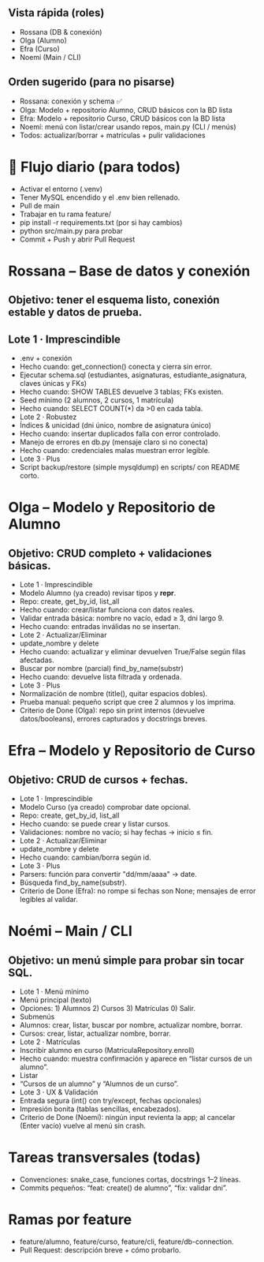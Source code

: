 ## Vista rápida (roles)  

- Rossana (DB & conexión)  
- Olga (Alumno)
- Efra (Curso)  
- Noemí (Main / CLI)  
  
## Orden sugerido (para no pisarse)

- Rossana: conexión y schema ✅
- Olga: Modelo + repositorio Alumno, CRUD básicos con la BD lista
- Efra: Modelo + repositorio Curso, CRUD básicos con la BD lista
- Noemí: menú con listar/crear usando repos, main.py (CLI / menús)
- Todos: actualizar/borrar + matrículas + pulir validaciones

# 🧭 Flujo diario (para todos)

- Activar el entorno (.venv)
- Tener MySQL encendido y el .env bien rellenado.
- Pull de main
- Trabajar en tu rama feature/
- pip install -r requirements.txt (por si hay cambios)
- python src/main.py para probar
- Commit + Push y abrir Pull Request

# Rossana – Base de datos y conexión

## Objetivo: tener el esquema listo, conexión estable y datos de prueba.

## Lote 1 · Imprescindible

- .env + conexión
- Hecho cuando: get_connection() conecta y cierra sin error.
- Ejecutar schema.sql (estudiantes, asignaturas, estudiante_asignatura, claves únicas y FKs)
- Hecho cuando: SHOW TABLES devuelve 3 tablas; FKs existen.
- Seed mínimo (2 alumnos, 2 cursos, 1 matrícula)
- Hecho cuando: SELECT COUNT(*) da >0 en cada tabla.
- Lote 2 · Robustez
- Índices & unicidad (dni único, nombre de asignatura único)
- Hecho cuando: insertar duplicados falla con error controlado.
- Manejo de errores en db.py (mensaje claro si no conecta)
- Hecho cuando: credenciales malas muestran error legible.
- Lote 3 · Plus
- Script backup/restore (simple mysqldump) en scripts/ con README corto.

# Olga – Modelo y Repositorio de Alumno

## Objetivo: CRUD completo + validaciones básicas.

- Lote 1 · Imprescindible
- Modelo Alumno (ya creado) revisar tipos y __repr__.
- Repo: create, get_by_id, list_all
- Hecho cuando: crear/listar funciona con datos reales.
- Validar entrada básica: nombre no vacío, edad ≥ 3, dni largo 9.
- Hecho cuando: entradas inválidas no se insertan.
- Lote 2 · Actualizar/Eliminar
- update_nombre y delete
- Hecho cuando: actualizar y eliminar devuelven True/False según filas afectadas.
- Buscar por nombre (parcial) find_by_name(substr)
- Hecho cuando: devuelve lista filtrada y ordenada.
- Lote 3 · Plus
- Normalización de nombre (title(), quitar espacios dobles).
- Prueba manual: pequeño script que cree 2 alumnos y los imprima.
- Criterio de Done (Olga): repo sin print internos (devuelve datos/booleans), errores capturados y docstrings breves.

# Efra – Modelo y Repositorio de Curso

## Objetivo: CRUD de cursos + fechas.

- Lote 1 · Imprescindible
- Modelo Curso (ya creado) comprobar date opcional.
- Repo: create, get_by_id, list_all
- Hecho cuando: se puede crear y listar cursos.
- Validaciones: nombre no vacío; si hay fechas → inicio ≤ fin.
- Lote 2 · Actualizar/Eliminar
- update_nombre y delete
- Hecho cuando: cambian/borra según id.
- Lote 3 · Plus
- Parsers: función para convertir "dd/mm/aaaa" → date.
- Búsqueda find_by_name(substr).
- Criterio de Done (Efra): no rompe si fechas son None; mensajes de error legibles al validar.

# Noémi – Main / CLI  

## Objetivo: un menú simple para probar sin tocar SQL.  

- Lote 1 · Menú mínimo
- Menú principal (texto)
- Opciones: 1) Alumnos 2) Cursos 3) Matrículas 0) Salir.
- Submenús
- Alumnos: crear, listar, buscar por nombre, actualizar nombre, borrar.
- Cursos: crear, listar, actualizar nombre, borrar.
- Lote 2 · Matrículas
- Inscribir alumno en curso (MatriculaRepository.enroll)
- Hecho cuando: muestra confirmación y aparece en “listar cursos de un alumno”.
- Listar
- “Cursos de un alumno” y “Alumnos de un curso”.
- Lote 3 · UX & Validación
- Entrada segura (int() con try/except, fechas opcionales)
- Impresión bonita (tablas sencillas, encabezados).
- Criterio de Done (Noemí): ningún input revienta la app; al cancelar (Enter vacío) vuelve al menú sin crash.

# Tareas transversales (todas)  

- Convenciones: snake_case, funciones cortas, docstrings 1–2 líneas.
- Commits pequeños: “feat: create() de alumno”, “fix: validar dni”.

# Ramas por feature  

- feature/alumno, feature/curso, feature/cli, feature/db-connection.
- Pull Request: descripción breve + cómo probarlo.
